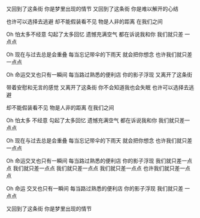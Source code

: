 又回到了这条街
你是梦里出现的情节
又回到了这条街
你是难以解开的心结

也许可以选择去逃避
却不能假装看不见
物是人非的距离
在我们之间

Oh
怕太多不经意
勾起了太多回忆
遗憾充满空气
都在诉说我和你
我们就只差 一点点

Oh 现在与过去总是会重叠
每当忘记带伞的下雨天
就会把你想念
也许我们就只差 一点点

Oh 命运交叉也只有一瞬间
每当路过熟悉的便利店
你的影子浮现
又离开了这条街

带着安慰和无言的感觉
又离开了这条街
你不会知道我也会失眠
也许可以选择去逃避

却不能假装看不见
物是人非的距离
在我们之间 

Oh 怕太多 不经意
勾起了太多回忆
遗憾充满空气
都在诉说我和你
我们就只差一点点

Oh 现在与过去总是会重叠
每当忘记带伞的下雨天
就会把你想念
也许我们就只差 一点点

Oh 命运交叉也只有一瞬间
每当路过熟悉的便利店
你的影子浮现
我们就只差一点点
我们就只差一点点
我们就只差一点点
我们就只差一点点
也许我们就只差一点点

Oh 命运 交叉也只有一瞬间
每当路过熟悉的便利店
你的影子浮现
我们就只差 一点点

又回到了这条街
你是梦里出现的情节